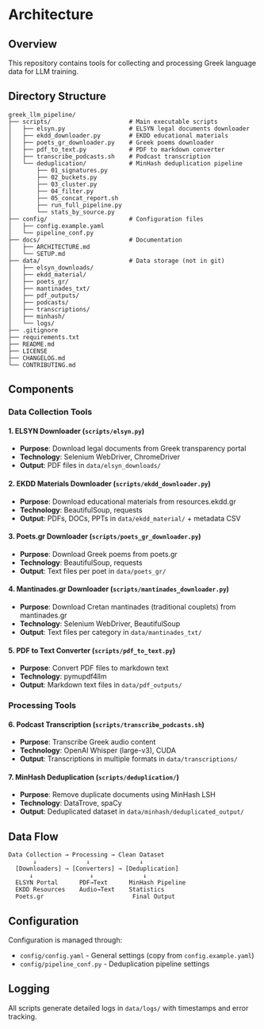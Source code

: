 # Architecture

## Overview

This repository contains tools for collecting and processing Greek language data for LLM training.

## Directory Structure

```
greek_llm_pipeline/
├── scripts/                      # Main executable scripts
│   ├── elsyn.py                  # ELSYN legal documents downloader
│   ├── ekdd_downloader.py        # EKDD educational materials
│   ├── poets_gr_downloader.py    # Greek poems downloader
│   ├── pdf_to_text.py            # PDF to markdown converter
│   ├── transcribe_podcasts.sh    # Podcast transcription
│   └── deduplication/            # MinHash deduplication pipeline
│       ├── 01_signatures.py
│       ├── 02_buckets.py
│       ├── 03_cluster.py
│       ├── 04_filter.py
│       ├── 05_concat_report.sh
│       ├── run_full_pipeline.py
│       └── stats_by_source.py
├── config/                       # Configuration files
│   ├── config.example.yaml
│   └── pipeline_conf.py
├── docs/                         # Documentation
│   ├── ARCHITECTURE.md
│   └── SETUP.md
├── data/                         # Data storage (not in git)
│   ├── elsyn_downloads/
│   ├── ekdd_material/
│   ├── poets_gr/
│   ├── mantinades_txt/
│   ├── pdf_outputs/
│   ├── podcasts/
│   ├── transcriptions/
│   ├── minhash/
│   └── logs/
├── .gitignore
├── requirements.txt
├── README.md
├── LICENSE
├── CHANGELOG.md
└── CONTRIBUTING.md
```

## Components

### Data Collection Tools

#### 1. ELSYN Downloader (`scripts/elsyn.py`)
- **Purpose**: Download legal documents from Greek transparency portal
- **Technology**: Selenium WebDriver, ChromeDriver
- **Output**: PDF files in `data/elsyn_downloads/`

#### 2. EKDD Materials Downloader (`scripts/ekdd_downloader.py`)
- **Purpose**: Download educational materials from resources.ekdd.gr
- **Technology**: BeautifulSoup, requests
- **Output**: PDFs, DOCs, PPTs in `data/ekdd_material/` + metadata CSV

#### 3. Poets.gr Downloader (`scripts/poets_gr_downloader.py`)
- **Purpose**: Download Greek poems from poets.gr
- **Technology**: BeautifulSoup, requests
- **Output**: Text files per poet in `data/poets_gr/`

#### 4. Mantinades.gr Downloader (`scripts/mantinades_downloader.py`)
- **Purpose**: Download Cretan mantinades (traditional couplets) from mantinades.gr
- **Technology**: Selenium WebDriver, BeautifulSoup
- **Output**: Text files per category in `data/mantinades_txt/`

#### 5. PDF to Text Converter (`scripts/pdf_to_text.py`)
- **Purpose**: Convert PDF files to markdown text
- **Technology**: pymupdf4llm
- **Output**: Markdown text files in `data/pdf_outputs/`

### Processing Tools

#### 6. Podcast Transcription (`scripts/transcribe_podcasts.sh`)
- **Purpose**: Transcribe Greek audio content
- **Technology**: OpenAI Whisper (large-v3), CUDA
- **Output**: Transcriptions in multiple formats in `data/transcriptions/`

#### 7. MinHash Deduplication (`scripts/deduplication/`)
- **Purpose**: Remove duplicate documents using MinHash LSH
- **Technology**: DataTrove, spaCy
- **Output**: Deduplicated dataset in `data/minhash/deduplicated_output/`

## Data Flow

```
Data Collection → Processing → Clean Dataset
       ↓              ↓              ↓
  [Downloaders] → [Converters] → [Deduplication]
      ↓                ↓              ↓
  ELSYN Portal      PDF→Text      MinHash Pipeline
  EKDD Resources    Audio→Text    Statistics
  Poets.gr                         Final Output
```

## Configuration

Configuration is managed through:
- `config/config.yaml` - General settings (copy from `config.example.yaml`)
- `config/pipeline_conf.py` - Deduplication pipeline settings

## Logging

All scripts generate detailed logs in `data/logs/` with timestamps and error tracking.
